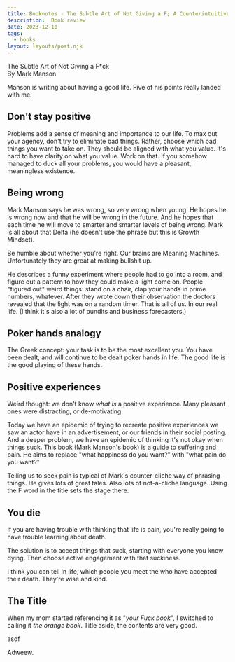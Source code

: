 ```yaml
---
title: Booknotes - The Subtle Art of Not Giving a F; A Counterintuitive Approach to Living a Good Life 
description:  Book review
date: 2023-12-10
tags:
  - books
layout: layouts/post.njk
---
```

The Subtle Art of Not Giving a F*ck  
By Mark Manson  

Manson is writing about having a good life. Five of his points really landed with me.

## Don't stay positive
Problems add a sense of meaning and importance to our life. To max out your agency, don't try to eliminate bad things. Rather, choose which bad things you want to take on.  They should be aligned with what you value.  It's hard to have clarity on what you value.  Work on that.
If you somehow managed to duck all your problems, you would have a pleasant, meaningless existence. 

## Being wrong
Mark Manson says he was wrong, so very wrong when young.  He hopes he is wrong now and that he will be wrong in the future. And he hopes that each time he will move to smarter and smarter levels of being wrong. Mark is all about that Delta (he doesn't use the phrase but this is Growth Mindset).  

Be humble about whether you're right. Our brains are Meaning Machines. Unfortunately they are great at making bullshit up.

He describes a funny experiment where people had to go into a room, and figure out a pattern to how they could make a light come on.  People "figured out" weird things: stand on a chair, clap your hands in prime numbers, whatever.  After they wrote down their observation the doctors revealed that the light was on a random timer.  That is all of us. In our real life.  (I think it's also a lot of pundits and business forecasters.)

## Poker hands analogy
The Greek concept: your task is to be the most excellent you. You have been dealt, and will continue to be dealt poker hands in life. The good life is the good playing of these hands.  


## Positive experiences
Weird thought: we don't know *what is* a positive experience. Many pleasant ones were distracting, or de-motivating.

Today we have an epidemic of trying to recreate positive experiences we saw an actor have in an advertisement, or our friends in their social posting.  And a deeper problem, we have an epidemic of thinking it's not okay when things suck.  This book (Mark Manson's book) is a guide to suffering and pain. He aims to replace "what happiness do you want?" with "what pain do you want?"

Telling us to seek pain is typical of Mark's counter-cliche way of phrasing things. He gives lots of great tales. Also lots of not-a-cliche language.  Using the F word in the title sets the stage there.

## You die 
If you are having trouble with thinking that life is pain, you're really going to have trouble learning about death. 

The solution is to accept things that suck, starting with everyone you know dying.  Then choose active engagement with that suckiness.  

I think you can tell in life, which people you meet the who have accepted their death.  They're wise and kind. 

##  The Title
When my mom started referencing it as "*your Fuck book*", I switched to calling it *the orange book*.  Title aside, the contents are very good.
  
asdf

Adweew.

